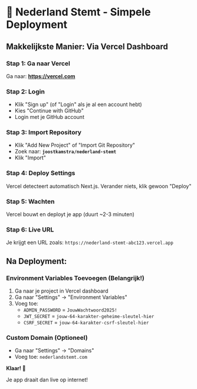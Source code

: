 # 🚀 Nederland Stemt - Simpele Deployment

## Makkelijkste Manier: Via Vercel Dashboard

### Stap 1: Ga naar Vercel
Ga naar: **https://vercel.com**

### Stap 2: Login
- Klik "Sign up" (of "Login" als je al een account hebt)
- Kies "Continue with GitHub" 
- Login met je GitHub account

### Stap 3: Import Repository
- Klik "Add New Project" of "Import Git Repository"
- Zoek naar: **`joostkamstra/nederland-stemt`**
- Klik "Import"

### Stap 4: Deploy Settings
Vercel detecteert automatisch Next.js. Verander niets, klik gewoon "Deploy"

### Stap 5: Wachten
Vercel bouwt en deployt je app (duurt ~2-3 minuten)

### Stap 6: Live URL
Je krijgt een URL zoals: `https://nederland-stemt-abc123.vercel.app`

## Na Deployment:

### Environment Variables Toevoegen (Belangrijk!)
1. Ga naar je project in Vercel dashboard
2. Ga naar "Settings" → "Environment Variables"  
3. Voeg toe:
   - `ADMIN_PASSWORD` = `JouwWachtwoord2025!`
   - `JWT_SECRET` = `jouw-64-karakter-geheime-sleutel-hier`
   - `CSRF_SECRET` = `jouw-64-karakter-csrf-sleutel-hier`

### Custom Domain (Optioneel)
- Ga naar "Settings" → "Domains"
- Voeg toe: `nederlandstemt.com`

**Klaar! 🎉**

Je app draait dan live op internet!
